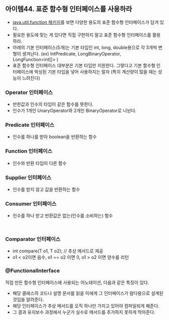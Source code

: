 
## 아이템44. 표준 함수형 인터페이스를 사용하라
- [java.util.function 패키지](https://docs.oracle.com/javase/8/docs/api/java/util/function/package-summary.html)를 보면 다양한 용도의 표준 함수형 인터페이스가 담겨 있다.
- 필요한 용도에 맞는 게 있다면 직접 구현하지 말고 표준 함수형 인터페이스를 활용하라.
- 아래의 기본 인터페이스(5개)는 기본 타입인 int, long, double용으로 각 3개씩 변형이 생겨난다. (ex) IntPredicate, LongBinaryOperator, LongFunction<int[]> )
- 표준 함수형 인터페이스 대부분은 기본 타입만 지원한다. 그렇다고 기본 함수형 인터페이스에 박싱된 기본 타입을 넣어 사용하지는 말자 (특히 계산량이 많을 때는 성능이 느려진다)

### Operator 인터페이스
- 반한값과 인수의 타입이 같은 함수를 뜻한다.
- 인수가 1개인 UnaryOperator와 2개인 BinaryOperator로 나뉜다.

### Predicate 인터페이스
- 인수를 하나를 받아 boolean을 반환하는 함수


### Function 인터페이스
- 인수와 반환 타입이 다른 함수


### Supplier 인터페이스
- 인수를 받지 않고 값을 반환하는 함수


### Consumer 인터페이스
- 인수를 하나 받고 반환값은 없는(인수를 소비하는) 함수

```java
  
```


### Comparator<T> 인터페이스
- int compare(T o1, T o2); // 추상 메서드로 제공
- o1 < o2이면 음수, o1 == o2 이면 0, o1 > o2 이면 양수를 리턴

  
### @FunctionalInterface 
직접 만든 함수형 인터페이스에 사용되는 어노테이션, 다음과 같은 특징이 있다.
- 해당 클래스의 코드나 설명 문서를 읽을 이에게 그 인터페이스가 람다용으로 설계된 것임을 알려준다.
- 해당 인터페이스가 추상 메서드를 오직 하나만 가지고 있어야 컴파일되게 해준다.
- 그 결과 유지보수 과정에서 누군가 실수로 메서드를 추가하지 못하게 막아준다.  
